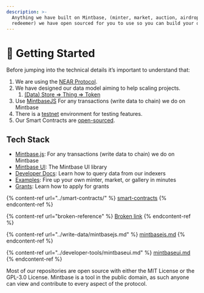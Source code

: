 ```yaml
---
description: >-
  Anything we have built on Mintbase, (minter, market, auction, airdrop,
  redeemer) we have open sourced for you to use so you can build your own.
---
```


# 🥳 Getting Started



Before jumping into the technical details it’s important to understand that:

1. We are using the [NEAR Protocol](https://near.org/).&#x20;
2. We have designed our data model aiming to help scaling projects.&#x20;
   1. [(Data) Store => Thing => Token](../read-data/data-model/)&#x20;
3. Use [MintbaseJS](https://www.npmjs.com/package/mintbase) For any transactions (write data to chain) we do on Mintbase&#x20;
4. There is a [testnet](https://testnet.mintbase.io/) environment for testing features.&#x20;
5. Our Smart Contracts are [open-sourced](https://github.com/Mintbase/mintbase-core/tree/master/store).

## Tech Stack

* [Mintbase.js](https://github.com/mintbase/mintbase-js): For any transactions (write data to chain) we do on Mintbase&#x20;
* [Mintbase UI](https://github.com/mintbase/mintbase-ui): The Mintbase UI library
* [Developer Docs](https://docs.mintbase.io/dev/data-and-indexer): Learn how to query data from our indexers
* [Examples](https://github.com/Mintbase/examples): Fire up your own minter, market, or gallery in minutes
* [Grants](https://github.com/Mintbase/Grants-Program): Learn how to apply for grants



{% content-ref url="../smart-contracts/" %}
[smart-contracts](../smart-contracts/)
{% endcontent-ref %}

{% content-ref url="broken-reference" %}
[Broken link](broken-reference)
{% endcontent-ref %}

{% content-ref url="../write-data/mintbasejs.md" %}
[mintbasejs.md](../write-data/mintbasejs.md)
{% endcontent-ref %}

{% content-ref url="../developer-tools/mintbaseui.md" %}
[mintbaseui.md](../developer-tools/mintbaseui.md)
{% endcontent-ref %}

Most of our repositories are open source with either the MIT License or the GPL-3.0 License. Mintbase is a tool in the public domain, as such anyone can view and contribute to every aspect of the protocol.

